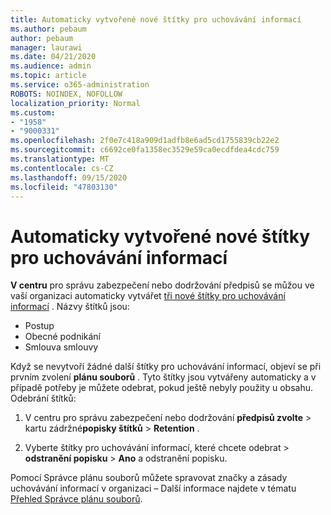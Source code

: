 ```yaml
---
title: Automaticky vytvořené nové štítky pro uchovávání informací
ms.author: pebaum
author: pebaum
manager: laurawi
ms.date: 04/21/2020
ms.audience: admin
ms.topic: article
ms.service: o365-administration
ROBOTS: NOINDEX, NOFOLLOW
localization_priority: Normal
ms.custom:
- "1958"
- "9000331"
ms.openlocfilehash: 2f0e7c418a909d1adfb8e6ad5cd1755839cb22e2
ms.sourcegitcommit: c6692ce0fa1358ec3529e59ca0ecdfdea4cdc759
ms.translationtype: MT
ms.contentlocale: cs-CZ
ms.lasthandoff: 09/15/2020
ms.locfileid: "47803130"
---
```

# <a name="new-retention-labels-created-automatically"></a>Automaticky vytvořené nové štítky pro uchovávání informací

**V centru** pro správu zabezpečení nebo dodržování předpisů se můžou ve vaší organizaci automaticky vytvářet [tři nové štítky pro uchovávání informací](https://docs.microsoft.com/microsoft-365/compliance/file-plan-manager) . Názvy štítků jsou:

- Postup
- Obecné podnikání
- Smlouva smlouvy

Když se nevytvoří žádné další štítky pro uchovávání informací, objeví se při prvním zvolení **plánu souborů** . Tyto štítky jsou vytvářeny automaticky a v případě potřeby je můžete odebrat, pokud ještě nebyly použity u obsahu. Odebrání štítků:

1. V centru pro správu zabezpečení nebo dodržování **předpisů zvolte**  >  kartu zádržné**popisky štítků**  >  **Retention** .

1. Vyberte štítky pro uchovávání informací, které chcete odebrat > **odstranění popisku**  >  **Ano** a odstranění popisku.

Pomocí Správce plánu souborů můžete spravovat značky a zásady uchovávání informací v organizaci – Další informace najdete v tématu [Přehled Správce plánu souborů](https://docs.microsoft.com/microsoft-365/compliance/file-plan-manager).